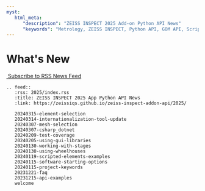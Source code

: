 ```yaml
---
myst:
   html_meta:
      "description": "ZEISS INSPECT 2025 Add-on Python API News"
      "keywords": "Metrology, ZEISS INSPECT, Python API, GOM API, Scripting, Add-ons, Apps, How-tos, Examples, Specification, Documentation, News, Newsfeed, RSS"
--- 
```


# What's New

<a href="../index.rss">&#x200B;<i class="fa fa-rss-square"></i> Subscribe to RSS News Feed</a>

```{eval-rst}
.. feed::
   :rss: 2025/index.rss
   :title: ZEISS INSPECT 2025 App Python API News
   :link: https://zeissiqs.github.io/zeiss-inspect-addon-api/2025/

   20240315-element-selection
   20240314-internationalization-tool-update
   20240307-mesh-selection
   20240307-csharp_dotnet
   20240209-test-coverage
   20240205-using-gui-libraries
   20240130-working-with-stages
   20240130-using-wheelhouses
   20240119-scripted-elements-examples
   20240115-software-starting-options
   20240115-project-keywords
   20231221-faq
   20231215-api-examples
   welcome
```
